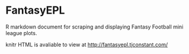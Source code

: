 # FantasyEPL

R markdown document for scraping and displaying Fantasy Football mini league plots.

knitr HTML is avaliable to view at http://fantasyepl.tjconstant.com/
